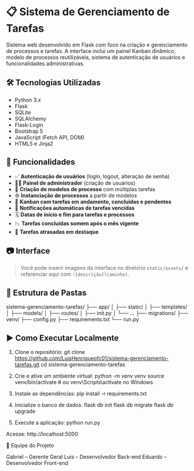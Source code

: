 # 📋 Sistema de Gerenciamento de Tarefas

Sistema web desenvolvido em Flask com foco na criação e gerenciamento de processos e tarefas. A interface inclui um painel Kanban dinâmico, modelo de processos reutilizáveis, sistema de autenticação de usuários e funcionalidades administrativas.

## 🛠 Tecnologias Utilizadas

- Python 3.x  
- Flask  
- SQLite  
- SQLAlchemy  
- Flask-Login  
- Bootstrap 5  
- JavaScript (Fetch API, DOM)  
- HTML5 e Jinja2  

## 📌 Funcionalidades

- ✅ **Autenticação de usuários** (login, logout, alteração de senha)  
- 🧑‍💼 **Painel de administrador** (criação de usuários)  
- 📁 **Criação de modelos de processo** com múltiplas tarefas  
- ⚙️ **Instanciação de processos** a partir de modelos  
- 📌 **Kanban com tarefas em andamento, concluídas e pendentes**  
- 🔔 **Notificações automáticas de tarefas vencidas**  
- 🗓 **Datas de início e fim para tarefas e processos**  
- 📉 **Tarefas concluídas somem após o mês vigente**  
- 🚨 **Tarefas atrasadas em destaque**

## 📷 Interface

> Você pode inserir imagens da interface no diretório `static/assets/` e referenciar aqui com `![descrição](caminho)`.

## 🧭 Estrutura de Pastas

sistema-gerenciamento-tarefas/
├── app/
│ ├── static/
│ ├── templates/
│ ├── models/
│ ├── routes/
│ ├── init.py
│ └── ...
├── migrations/
├── venv/
├── config.py
├── requirements.txt
└── run.py

## ▶️ Como Executar Localmente
1. Clone o repositório:
git clone https://github.com/LuisHenriqueofc01/sistema-gerenciamento-tarefas.git
cd sistema-gerenciamento-tarefas

2. Crie e ative um ambiente virtual:
python -m venv venv
source venv/bin/activate  # ou venv\Scripts\activate no Windows

3. Instale as dependências:
pip install -r requirements.txt

4. Inicialize o banco de dados:
flask db init
flask db migrate
flask db upgrade

5. Execute a aplicação:
python run.py

Acesse: http://localhost:5000

👥 Equipe do Projeto

Gabriel – Gerente Geral
Luis – Desenvolvedor Back-end
Eduardo – Desenvolvedor Front-end
